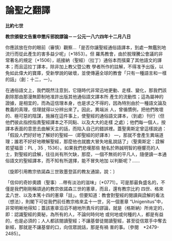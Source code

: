 # 論聖之翻譯


**比約七世**

**教宗頒發文告重申懲斥邪說謬論－－公元一八六四年十二月八日**





你應該放在你的眼前（審慎）觀察…「是否你讓聖經通俗語譯本，到處一無鑑別地流行而從此產生的害多益少呢」〔*1853〕。但
羅馬教會，由於脫理騰公會議的非常著名的規定〔*1506〕，祇接納（聖經）（拉丁）通俗本而擯棄了其他語文的譯本；而且這拉丁譯本，除非加上教父暨公教
學者所作的註解，不得准予出版，以免如此偉大的寶庫，受新學說的破壞，並使傳遍全球的教會「只有一種語言和一樣的話」（創：十二，一）。

在通俗語文上，我們既然注意到，它隨時代非常迅地更動、走樣、變化，那我們該剷除那由那漫無節制地准許出版其他通俗語文譯本所
產生的流動性；這為屬神的證據，是相宜的，而為這信理本身，也是求之不得的，因為特別由於一種語文論及教義的真理，信理就得以分辨出來了。因此，異端派
人，曾循慣例，把他們敗壞的、極可惡的陰謀，施展在這件事上，使聖經的通俗語文譯本，（到處）刊行（但他們彼此指控指責聖經譯本之不同點、以及大大的走樣
之處）；他們每一個人，按譯本表面的意思去曲解天主的話，而陷入自己的錯誤裡。蓋聖奧斯定曾這樣說過：「假設人們好好地了解好的聖經—（即聖經的好譯本）
—，那就不會產生異端道理；誰若不好好地暸解聖經，那麼他也就膽大冒失地亂說話了」（聖奧斯定：詮解若望福音：PL﹐35﹐1536）。如果我們悲嘆那些
馳名於熱誠明智的極響亮的人士，對聖經的詮解，往往尚有所欠缺，那麼，一個不無術的平凡人，隨便讀一本通俗語文的聖經譯本，而不知有所選擇，能不冒失地加
以判斷呢？……

〔旋即引用教宗依諾森三世致墨登區的教友通諭，說：〕

「信仰的奇妙奧蹟（聖事）…帶有淡泊的滋味」〔*0771〕。可是那最負盛名的，不僅是我們剛剛稱頌過的教宗依諾森三世的憲章，而且，還有教宗比約
四世、格來孟八世、以及本篤十四的憲章「註」。但要知道：教會對聖經的閱讀與詮解的看法（想法），則閣下可從我們前任教宗格來孟十一世，另一個憲章
“Unigenitus”中，非常明晰地得知；蓋該憲章滔滔不絕地所責斥的謬論，就是（格斯納）所肯定的，即：認識聖經的奧秘，為所有的人，不論何時何地
或何地或何種的人，都是有益的，也是必須的；人人都該閱讀聖經；不讓基督徒閱讀聖經，甚至從信眾手中奪去新經，那就是不讓基督的口，向信眾說話，那是有禍
害的事。〔參閱　*2479-2485〕。


